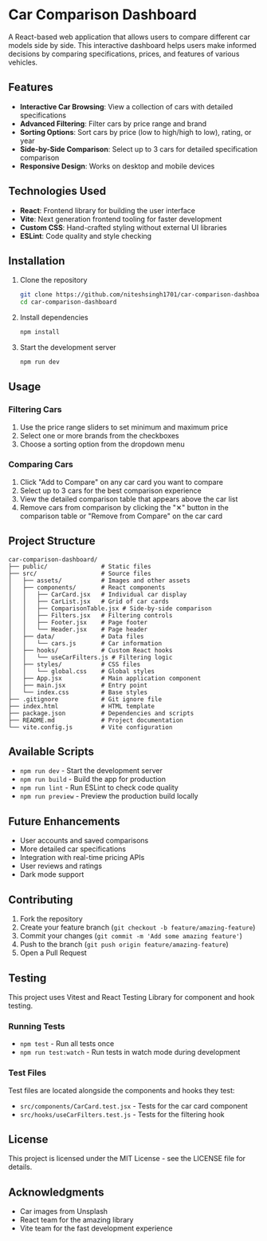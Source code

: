 # Car Comparison Dashboard

A React-based web application that allows users to compare different car models side by side. This interactive dashboard helps users make informed decisions by comparing specifications, prices, and features of various vehicles.


## Features

- **Interactive Car Browsing**: View a collection of cars with detailed specifications
- **Advanced Filtering**: Filter cars by price range and brand
- **Sorting Options**: Sort cars by price (low to high/high to low), rating, or year
- **Side-by-Side Comparison**: Select up to 3 cars for detailed specification comparison
- **Responsive Design**: Works on desktop and mobile devices

## Technologies Used

- **React**: Frontend library for building the user interface
- **Vite**: Next generation frontend tooling for faster development
- **Custom CSS**: Hand-crafted styling without external UI libraries
- **ESLint**: Code quality and style checking

## Installation

1. Clone the repository
   ```bash
   git clone https://github.com/niteshsingh1701/car-comparison-dashboard.git
   cd car-comparison-dashboard
   ```

2. Install dependencies
   ```bash
   npm install
   ```

3. Start the development server
   ```bash
   npm run dev
   ```

## Usage

### Filtering Cars

1. Use the price range sliders to set minimum and maximum price
2. Select one or more brands from the checkboxes
3. Choose a sorting option from the dropdown menu

### Comparing Cars

1. Click "Add to Compare" on any car card you want to compare
2. Select up to 3 cars for the best comparison experience
3. View the detailed comparison table that appears above the car list
4. Remove cars from comparison by clicking the "✕" button in the comparison table or "Remove from Compare" on the car card

## Project Structure

```
car-comparison-dashboard/
├── public/               # Static files
├── src/                  # Source files
│   ├── assets/           # Images and other assets
│   ├── components/       # React components
│   │   ├── CarCard.jsx   # Individual car display
│   │   ├── CarList.jsx   # Grid of car cards
│   │   ├── ComparisonTable.jsx # Side-by-side comparison
│   │   ├── Filters.jsx   # Filtering controls
│   │   ├── Footer.jsx    # Page footer
│   │   └── Header.jsx    # Page header
│   ├── data/             # Data files
│   │   └── cars.js       # Car information
│   ├── hooks/            # Custom React hooks
│   │   └── useCarFilters.js # Filtering logic
│   ├── styles/           # CSS files
│   │   └── global.css    # Global styles
│   ├── App.jsx           # Main application component
│   ├── main.jsx          # Entry point
│   └── index.css         # Base styles
├── .gitignore            # Git ignore file
├── index.html            # HTML template
├── package.json          # Dependencies and scripts
├── README.md             # Project documentation
└── vite.config.js        # Vite configuration
```

## Available Scripts

- `npm run dev` - Start the development server
- `npm run build` - Build the app for production
- `npm run lint` - Run ESLint to check code quality
- `npm run preview` - Preview the production build locally

## Future Enhancements

- User accounts and saved comparisons
- More detailed car specifications
- Integration with real-time pricing APIs
- User reviews and ratings
- Dark mode support

## Contributing

1. Fork the repository
2. Create your feature branch (`git checkout -b feature/amazing-feature`)
3. Commit your changes (`git commit -m 'Add some amazing feature'`)
4. Push to the branch (`git push origin feature/amazing-feature`)
5. Open a Pull Request

## Testing

This project uses Vitest and React Testing Library for component and hook testing.

### Running Tests

- `npm test` - Run all tests once
- `npm run test:watch` - Run tests in watch mode during development

### Test Files

Test files are located alongside the components and hooks they test:

- `src/components/CarCard.test.jsx` - Tests for the car card component
- `src/hooks/useCarFilters.test.js` - Tests for the filtering hook

## License

This project is licensed under the MIT License - see the LICENSE file for details.

## Acknowledgments

- Car images from Unsplash
- React team for the amazing library
- Vite team for the fast development experience